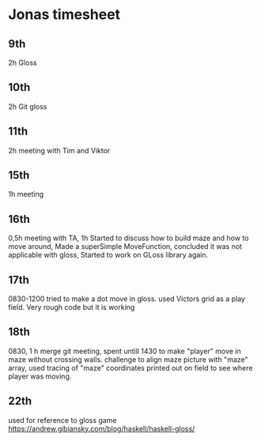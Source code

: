 # Jonas timesheet

## 9th   
2h Gloss
## 10th  
2h Git gloss
## 11th     
2h meeting with Tim and Viktor
## 15th     
1h meeting
## 16th  
0,5h meeting with TA, 1h Started to discuss how to build maze and how to move around, Made a superSimple MoveFunction, concluded it was not applicable with gloss, Started to work on GLoss library again. 
## 17th  
0830-1200 tried to make a dot move in gloss. used Victors grid as a play field. Very rough code but it is working
## 18th
0830, 1 h merge git meeting, spent untill 1430 to make "player" move in maze without crossing walls. challenge to align maze picture with "maze" array, used tracing of "maze" coordinates printed out on field to see where player was moving.   

## 22th
used for reference to gloss game https://andrew.gibiansky.com/blog/haskell/haskell-gloss/
   



